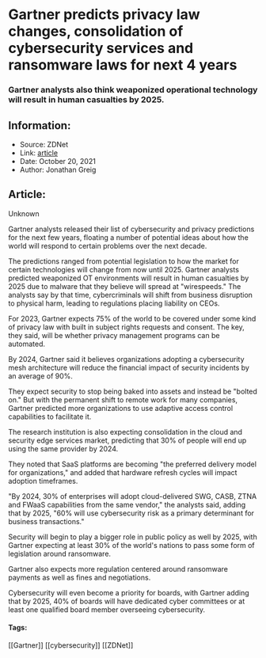 # Gartner predicts privacy law changes, consolidation of cybersecurity services and ransomware laws for next 4 years
### Gartner analysts also think weaponized operational technology will result in human casualties by 2025.

## Information:
+ Source: ZDNet
+ Link: [article](https://www.zdnet.com/article/gartner-predicts-privacy-law-changes-consolidation-of-cybersecurity-services-and-ransomware-laws-for-next-4-years/)
+ Date: October 20, 2021
+ Author: Jonathan Greig


## Article:
Unknown

Gartner analysts released their list of cybersecurity and privacy predictions for the next few years, floating a number of potential ideas about how the world will respond to certain problems over the next decade. 

The predictions ranged from potential legislation to how the market for certain technologies will change from now until 2025. Gartner analysts predicted weaponized OT environments will result in human casualties by 2025 due to malware that they believe will spread at "wirespeeds." The analysts say by that time, cybercriminals will shift from business disruption to physical harm, leading to regulations placing liability on CEOs. 

For 2023, Gartner expects 75% of the world to be covered under some kind of privacy law with built in subject rights requests and consent. The key, they said, will be whether privacy management programs can be automated.

By 2024, Gartner said it believes organizations adopting a cybersecurity mesh architecture will reduce the financial impact of security incidents by an average of 90%.

They expect security to stop being baked into assets and instead be "bolted on." But with the permanent shift to remote work for many companies, Gartner predicted more organizations to use adaptive access control capabilities to facilitate it. 

The research institution is also expecting consolidation in the cloud and security edge services market, predicting that 30% of people will end up using the same provider by 2024. 

They noted that SaaS platforms are becoming "the preferred delivery model for organizations," and added that hardware refresh cycles will impact adoption timeframes. 






"By 2024, 30% of enterprises will adopt cloud-delivered SWG, CASB, ZTNA and FWaaS capabilities from the same vendor," the analysts said, adding that by 2025, "60% will use cybersecurity risk as a primary determinant for business transactions."

Security will begin to play a bigger role in public policy as well by 2025, with Gartner expecting at least 30% of the world's nations to pass some form of legislation around ransomware. 

Gartner also expects more regulation centered around ransomware payments as well as fines and negotiations. 

Cybersecurity will even become a priority for boards, with Gartner adding that by 2025, 40% of boards will have dedicated cyber committees or at least one qualified board member overseeing cybersecurity. 





#### Tags:
[[Gartner]] [[cybersecurity]] [[ZDNet]]
